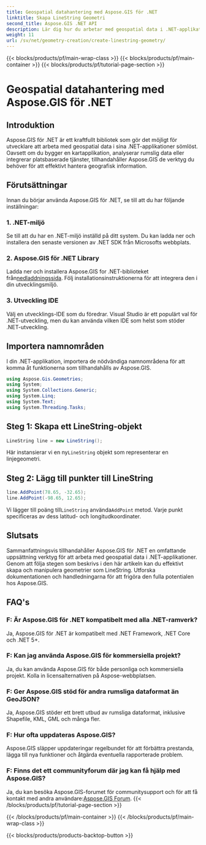 ```yaml
---
title: Geospatial datahantering med Aspose.GIS för .NET
linktitle: Skapa LineString Geometri
second_title: Aspose.GIS .NET API
description: Lär dig hur du arbetar med geospatial data i .NET-applikationer med Aspose.GIS för .NET. Skapa, analysera och visualisera kartor utan ansträngning.
weight: 11
url: /sv/net/geometry-creation/create-linestring-geometry/
---
```


{{< blocks/products/pf/main-wrap-class >}}
{{< blocks/products/pf/main-container >}}
{{< blocks/products/pf/tutorial-page-section >}}

# Geospatial datahantering med Aspose.GIS för .NET

## Introduktion
Aspose.GIS för .NET är ett kraftfullt bibliotek som gör det möjligt för utvecklare att arbeta med geospatial data i sina .NET-applikationer sömlöst. Oavsett om du bygger en kartapplikation, analyserar rumslig data eller integrerar platsbaserade tjänster, tillhandahåller Aspose.GIS de verktyg du behöver för att effektivt hantera geografisk information.
## Förutsättningar
Innan du börjar använda Aspose.GIS för .NET, se till att du har följande inställningar:
### 1. .NET-miljö
Se till att du har en .NET-miljö inställd på ditt system. Du kan ladda ner och installera den senaste versionen av .NET SDK från Microsofts webbplats.
### 2. Aspose.GIS för .NET Library
 Ladda ner och installera Aspose.GIS for .NET-biblioteket från[nedladdningssida](https://releases.aspose.com/gis/net/). Följ installationsinstruktionerna för att integrera den i din utvecklingsmiljö.
### 3. Utveckling IDE
Välj en utvecklings-IDE som du föredrar. Visual Studio är ett populärt val för .NET-utveckling, men du kan använda vilken IDE som helst som stöder .NET-utveckling.

## Importera namnområden
I din .NET-applikation, importera de nödvändiga namnområdena för att komma åt funktionerna som tillhandahålls av Aspose.GIS.

```csharp
using Aspose.Gis.Geometries;
using System;
using System.Collections.Generic;
using System.Linq;
using System.Text;
using System.Threading.Tasks;
```
## Steg 1: Skapa ett LineString-objekt
```csharp
LineString line = new LineString();
```
 Här instansierar vi en ny`LineString` objekt som representerar en linjegeometri.
## Steg 2: Lägg till punkter till LineString
```csharp
line.AddPoint(78.65, -32.65);
line.AddPoint(-98.65, 12.65);
```
 Vi lägger till poäng till`LineString` använda`AddPoint` metod. Varje punkt specificeras av dess latitud- och longitudkoordinater.

## Slutsats
Sammanfattningsvis tillhandahåller Aspose.GIS för .NET en omfattande uppsättning verktyg för att arbeta med geospatial data i .NET-applikationer. Genom att följa stegen som beskrivs i den här artikeln kan du effektivt skapa och manipulera geometrier som LineString. Utforska dokumentationen och handledningarna för att frigöra den fulla potentialen hos Aspose.GIS.
## FAQ's
### F: Är Aspose.GIS för .NET kompatibelt med alla .NET-ramverk?
Ja, Aspose.GIS för .NET är kompatibelt med .NET Framework, .NET Core och .NET 5+.
### F: Kan jag använda Aspose.GIS för kommersiella projekt?
Ja, du kan använda Aspose.GIS för både personliga och kommersiella projekt. Kolla in licensalternativen på Aspose-webbplatsen.
### F: Ger Aspose.GIS stöd för andra rumsliga dataformat än GeoJSON?
Ja, Aspose.GIS stöder ett brett utbud av rumsliga dataformat, inklusive Shapefile, KML, GML och många fler.
### F: Hur ofta uppdateras Aspose.GIS?
Aspose.GIS släpper uppdateringar regelbundet för att förbättra prestanda, lägga till nya funktioner och åtgärda eventuella rapporterade problem.
### F: Finns det ett communityforum där jag kan få hjälp med Aspose.GIS?
 Ja, du kan besöka Aspose.GIS-forumet för communitysupport och för att få kontakt med andra användare:[Aspose.GIS Forum](https://forum.aspose.com/c/gis/33).
{{< /blocks/products/pf/tutorial-page-section >}}

{{< /blocks/products/pf/main-container >}}
{{< /blocks/products/pf/main-wrap-class >}}

{{< blocks/products/products-backtop-button >}}
